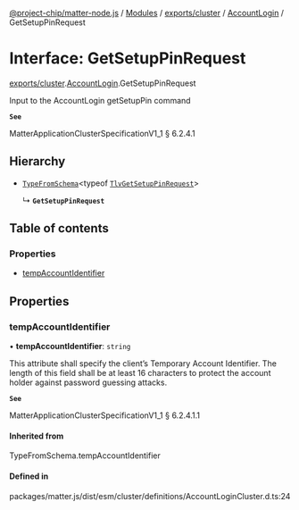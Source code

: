 [@project-chip/matter-node.js](../README.md) / [Modules](../modules.md) / [exports/cluster](../modules/exports_cluster.md) / [AccountLogin](../modules/exports_cluster.AccountLogin.md) / GetSetupPinRequest

# Interface: GetSetupPinRequest

[exports/cluster](../modules/exports_cluster.md).[AccountLogin](../modules/exports_cluster.AccountLogin.md).GetSetupPinRequest

Input to the AccountLogin getSetupPin command

**`See`**

MatterApplicationClusterSpecificationV1_1 § 6.2.4.1

## Hierarchy

- [`TypeFromSchema`](../modules/exports_tlv.md#typefromschema)\<typeof [`TlvGetSetupPinRequest`](../modules/exports_cluster.AccountLogin.md#tlvgetsetuppinrequest)\>

  ↳ **`GetSetupPinRequest`**

## Table of contents

### Properties

- [tempAccountIdentifier](exports_cluster.AccountLogin.GetSetupPinRequest.md#tempaccountidentifier)

## Properties

### tempAccountIdentifier

• **tempAccountIdentifier**: `string`

This attribute shall specify the client’s Temporary Account Identifier. The length of this field shall be at
least 16 characters to protect the account holder against password guessing attacks.

**`See`**

MatterApplicationClusterSpecificationV1_1 § 6.2.4.1.1

#### Inherited from

TypeFromSchema.tempAccountIdentifier

#### Defined in

packages/matter.js/dist/esm/cluster/definitions/AccountLoginCluster.d.ts:24
